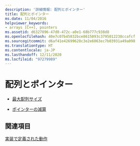 ```yaml
---
description: '詳細情報: 配列とポインター'
title: 配列とポインター
ms.date: 11/04/2016
helpviewer_keywords:
- arrays [C++], pointers
ms.assetid: d6327896-47d0-472c-a0e1-68b777c938d8
ms.openlocfilehash: 40e7c07b45832bce8615093c3795012238ccafcf
ms.sourcegitcommit: d6af41e42699628c3e2e6063ec7b03931a49a098
ms.translationtype: HT
ms.contentlocale: ja-JP
ms.lasthandoff: 12/11/2020
ms.locfileid: "97279989"
---
```

# <a name="arrays-and-pointers"></a>配列とポインター

- [最大配列サイズ](../c-language/largest-array-size.md)

- [ポインターの減算](../c-language/pointer-subtraction.md)

## <a name="see-also"></a>関連項目

[実装で定義された動作](../c-language/implementation-defined-behavior.md)
